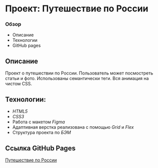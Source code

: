 # Проект: Путешествие по России

### Обзор
* Описание
* Технологии
* GitHub pages

## Описание

Проект о путешествии по России. Пользователь может посмостреть статьи и фото. Использованы семантически теги. Вся анимация на чистом CSS.

## Технологии:
- *HTML5*
- *CSS3*
- Работа с макетом *Figma*
- Адаптивная верстка реализована с помощью *Grid* и *Flex*
- Структура проекта по *БЭМ*


## Ссылка GitHub Pages
[Путешествие по России](https://maksnikulnikov.github.io/russian-travel/)
